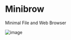 # Minibrow

Minimal File and Web Browser

![image](https://github.com/djflashpoint/Minibrow/assets/10094886/77623c17-120e-4f85-b7ad-df8f30812b76)
